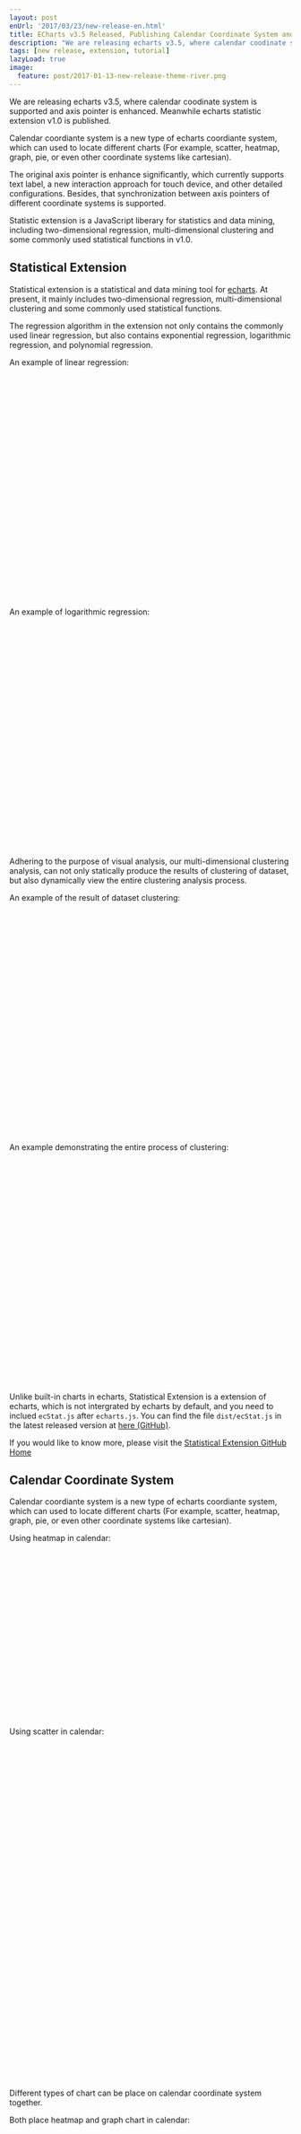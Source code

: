 ```yaml
---
layout: post
enUrl: '2017/03/23/new-release-en.html'
title: ECharts v3.5 Released, Publishing Calendar Coordinate System and Enhanced Axis Pointer, Meanwhile Statistic Extension v1.0 Released
description: "We are releasing echarts v3.5, where calendar coodinate system is supported and axis pointer is enhanced. Meanwhile echarts statistic extension v1.0 is published."
tags: [new release, extension, tutorial]
lazyLoad: true
image:
  feature: post/2017-01-13-new-release-theme-river.png
---
```


We are releasing echarts v3.5, where calendar coodinate system is supported and axis pointer is enhanced. Meanwhile echarts statistic extension v1.0 is published.

Calendar coordiante system is a new type of echarts coordiante system, which can used to locate different charts (For example, scatter, heatmap, graph, pie, or even other coordinate systems like cartesian).

The original axis pointer is enhance significantly, which currently supports text label, a new interaction approach for touch device, and other detailed configurations. Besides, that synchronization between axis pointers of different coordinate systems is supported.

Statistic extension is a JavaScript liberary for statistics and data mining, including two-dimensional regression, multi-dimensional clustering and some commonly used statistical functions in v1.0.



## Statistical Extension

Statistical extension is a statistical and data mining tool for [echarts](https://github.com/ecomfe/echarts). At present, it mainly includes two-dimensional regression, multi-dimensional clustering and some commonly used statistical functions.

The regression algorithm in the extension not only contains the commonly used linear regression, but also contains exponential regression, logarithmic regression, and polynomial regression.

An example of linear regression:
<div class="ec-lazy"
  data-thumb="{{ site.url }}/images/post/2017-03-23/xS1bQ2AMKe.png"
  data-src="http://gallery.echartsjs.com/view.html?cid=xS1bQ2AMKe"
  style="width: 100%; height: 400px"
></div>

An example of logarithmic regression:
<div class="ec-lazy"
  data-thumb="{{ site.url }}/images/post/2017-03-23/xry3aWkmYe.png"
  data-src="http://gallery.echartsjs.com/view.html?cid=xry3aWkmYe"
  style="width: 100%; height: 400px"
></div>

Adhering to the purpose of visual analysis, our multi-dimensional clustering analysis, can not only statically produce the results of clustering of dataset, but also dynamically view the entire clustering analysis process.

An example of the result of dataset clustering:
<div class="ec-lazy"
  data-thumb="{{ site.url }}/images/post/2017-03-23/xSkBOEaGtx.png"
  data-src="http://gallery.echartsjs.com/view.html?cid=xSkBOEaGtx"
  style="width: 100%; height: 400px"
></div>

An example demonstrating the entire process of clustering:
<div class="ec-lazy"
  data-thumb="{{ site.url }}/images/post/2017-03-23/xHyr-esMtg.png"
  data-src="http://gallery.echartsjs.com/view.html?cid=xHyr-esMtg"
  style="width: 100%; height: 400px"
></div>

Unlike built-in charts in echarts, Statistical Extension is a extension of echarts, which is not intergrated by echarts by default, and you need to inclued `ecStat.js` after `echarts.js`. You can find the file `dist/ecStat.js` in the latest released version at [here (GitHub)](https://github.com/ecomfe/echarts-stat/releases/latest).

 If you would like to know more, please visit the [Statistical Extension GitHub Home](https://github.com/ecomfe/echarts-stat)







## Calendar Coordinate System

Calendar coordiante system is a new type of echarts coordiante system, which can used to locate different charts (For example, scatter, heatmap, graph, pie, or even other coordinate systems like cartesian).

Using heatmap in calendar:
<div class="ec-lazy"
  data-thumb="{{ site.url_ec_examples_thumb_en }}/bubble-gradient.png"
  data-src="{{ site.url_ec_examples_view_en }}?c=calendar-heatmap&edit=1&reset=1"
  style="width: 100%; height: 300px"
></div>

Using scatter in calendar:
<div class="ec-lazy"
  data-thumb="{{ site.url_ec_examples_thumb_en }}/bubble-gradient.png"
  data-src="{{ site.url_ec_examples_view_en }}?c=calendar-effectscatter&edit=1&reset=1"
  style="width: 100%; height: 600px"
></div>

Different types of chart can be place on calendar coordinate system together.

Both place heatmap and graph chart in calendar:
<div class="ec-lazy"
  data-thumb="{{ site.url_ec_examples_thumb_en }}/bubble-gradient.png"
  data-src="{{ site.url_ec_examples_view_en }}?c=calendar-graph&edit=1&reset=1"
  style="width: 100%; height: 600px"
></div>


**Calendar layout:**

Calendar coordinate system can be placed horizontally or vertically. By convention, the heatmap calendar is horizontal. But if we need bigger cell size in other cases, the total width may be too wide. So [calendar.orient]({{ site.url_ec_option_en }}#calendar.orient) can help in this case.

**Adapt to container size:**

Calendar coordinate system can be configured to adapt to container size, which is useful when page size is not sure. First of all, like other components, those location and size configurations can be specified on canlendar: [left]({{ site.url_ec_option_en }}#calendar.left), [right]({{ site.url_ec_option_en }}#calendar.right), [top]({{ site.url_ec_option_en }}#calendar.top), [bottom](bottom), [width]({{ site.url_ec_option_en }}#calendar.width), [height]({{ site.url_ec_option_en }}#calendar.height), which make calendar possible to modify its size according to container size. Besides, [cellSize]({{ site.url_ec_option_en }}#calendar.cellSize) can be specified to fix the size of each cell of calendar.

**More effects:**

Feel free to combination charts and calendar coordinate systems. You may achieve awesome effects.

For example, using API `chart.convertToPixel` to locate pie charts on calendar.
<div class="ec-lazy"
  data-thumb="{{ site.url_ec_examples_thumb_en }}/bubble-gradient.png"
  data-src="{{ site.url_ec_examples_view_en }}?c=calendar-pie&edit=1&reset=1"
  style="width: 100%; height: 640px"
></div>


## Axis Pointer

The term "Axis Pointer" refers the appearing line, shadow block and text label when mouse hovering or clicking on a coordinate system, which helps users to have insight into the data.

The original axis pointer is enhance significantly, which currently supports text label, a new approach of interaction on touch device, and other detailed configurations. Besides, that synchronization between axis pointers of different coordinate systems is supported.

An example, where axis pointers can be displayed in candlestick.
<div class="ec-lazy"
  data-thumb="{{ site.url_ec_examples_thumb_en }}/bubble-gradient.png"
  data-src="{{ site.url_ec_examples_view_en }}?c=doc-example/candlestick-axisPointer&edit=1&reset=1"
  style="width: 100%; height: 450px"
></div>

In the example above, [axisPointer.link]({{ site.url_ec_option_en }}#axisPointer.link) is used to synchronize axes from the two different cartesian coordiante system.

Besides, a approach of interaction on touch devices is supported, where axis pointer is alwayed displayed, and a handle button can be dragged to move the axis pointer, which makes the finger not block the view to charts any more.

<div class="ec-lazy"
  data-thumb="{{ site.url_ec_examples_thumb_en }}/bubble-gradient.png"
  data-src="{{ site.url_ec_examples_view_en }}?c=line-tooltip-touch&edit=1&reset=1"
  style="width: 100%; height: 400px"
></div>

This is another example:
<div class="ec-lazy"
  data-thumb="{{ site.url_ec_examples_thumb_cn }}/bubble-gradient.png"
  data-src="{{ site.url_ec_examples_view_cn }}?c=candlestick-touch&edit=1&reset=1"
  style="width: 100%; height: 400px"
></div>

These examples demonstrating the effect of mutiple axes with axis pointers:

<div class="ec-lazy"
  data-thumb="{{ site.url_ec_examples_thumb_en }}/bubble-gradient.png"
  data-src="{{ site.url_ec_examples_view_en }}?c=multiple-y-axis&edit=1&reset=1"
  style="width: 100%; height: 300px"
></div>

<div class="ec-lazy"
  data-thumb="{{ site.url_ec_examples_thumb_en }}/bubble-gradient.png"
  data-src="{{ site.url_ec_examples_view_en }}?c=multiple-x-axis&edit=1&reset=1"
  style="width: 100%; height: 300px"
></div>

At last, let's see a more complicated example, where [axisPointer.link]({{ site.url_ec_option_en }}#axisPointer.link) is also be used to synchronize axis pointers of different axes.

<div class="ec-lazy"
  data-thumb="{{ site.url_ec_examples_thumb_en }}/bubble-gradient.png"
  data-src="{{ site.url_ec_examples_view_en }}?c=scatter-nutrients-matrix&edit=1&reset=1"
  style="width: 100%; height: 640px"
></div>

## Other Updates

See [changelog](https://ecomfe.github.io/echarts-doc/public/en/documents/en/changelog.html)